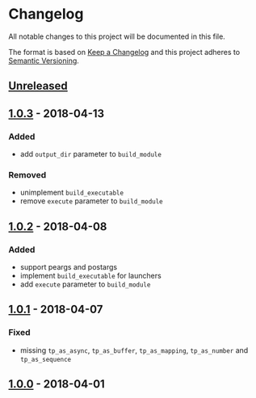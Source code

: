 # Changelog

All notable changes to this project will be documented in this file.

The format is based on [Keep a Changelog](http://keepachangelog.com/en/1.0.0/)
and this project adheres to [Semantic Versioning](http://semver.org/spec/v2.0.0.html).

## [Unreleased]

## [1.0.3] - 2018-04-13

### Added

- add `output_dir` parameter to `build_module`

### Removed

- unimplement `build_executable`
- remove `execute` parameter to `build_module`

## [1.0.2] - 2018-04-08

### Added

- support peargs and postargs
- implement `build_executable` for launchers
- add `execute` parameter to `build_module`

## [1.0.1] - 2018-04-07

### Fixed

- missing `tp_as_async`, `tp_as_buffer`, `tp_as_mapping`, `tp_as_number` and `tp_as_sequence`

## [1.0.0] - 2018-04-01

[Unreleased]: https://github.com/pymet/cfly/compare/1.0.3...HEAD
[1.0.3]: https://github.com/pymet/cfly/compare/1.0.2...1.0.3
[1.0.2]: https://github.com/pymet/cfly/compare/1.0.1...1.0.2
[1.0.1]: https://github.com/pymet/cfly/compare/1.0.0...1.0.1
[1.0.0]: https://github.com/pymet/cfly/tree/1.0.0
